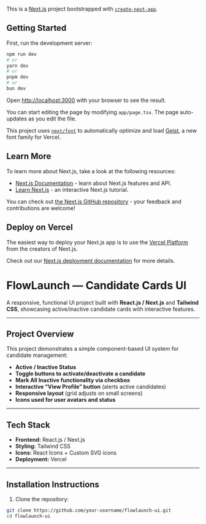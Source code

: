 This is a [Next.js](https://nextjs.org) project bootstrapped with [`create-next-app`](https://nextjs.org/docs/app/api-reference/cli/create-next-app).

## Getting Started

First, run the development server:

```bash
npm run dev
# or
yarn dev
# or
pnpm dev
# or
bun dev
```

Open [http://localhost:3000](http://localhost:3000) with your browser to see the result.

You can start editing the page by modifying `app/page.tsx`. The page auto-updates as you edit the file.

This project uses [`next/font`](https://nextjs.org/docs/app/building-your-application/optimizing/fonts) to automatically optimize and load [Geist](https://vercel.com/font), a new font family for Vercel.

## Learn More

To learn more about Next.js, take a look at the following resources:

- [Next.js Documentation](https://nextjs.org/docs) - learn about Next.js features and API.
- [Learn Next.js](https://nextjs.org/learn) - an interactive Next.js tutorial.

You can check out [the Next.js GitHub repository](https://github.com/vercel/next.js) - your feedback and contributions are welcome!

## Deploy on Vercel

The easiest way to deploy your Next.js app is to use the [Vercel Platform](https://vercel.com/new?utm_medium=default-template&filter=next.js&utm_source=create-next-app&utm_campaign=create-next-app-readme) from the creators of Next.js.

Check out our [Next.js deployment documentation](https://nextjs.org/docs/app/building-your-application/deploying) for more details.

# FlowLaunch — Candidate Cards UI

A responsive, functional UI project built with **React.js / Next.js** and **Tailwind CSS**, showcasing active/inactive candidate cards with interactive features.

---

## **Project Overview**

This project demonstrates a simple component-based UI system for candidate management:

- **Active / Inactive Status**  
- **Toggle buttons to activate/deactivate a candidate**  
- **Mark All Inactive functionality via checkbox**  
- **Interactive “View Profile” button** (alerts active candidates)  
- **Responsive layout** (grid adjusts on small screens)  
- **Icons used for user avatars and status**

---

## **Tech Stack**

- **Frontend:** React.js / Next.js  
- **Styling:** Tailwind CSS  
- **Icons:** React Icons + Custom SVG icons  
- **Deployment:** Vercel  

---

## **Installation Instructions**

1. Clone the repository:

```bash
git clone https://github.com/your-username/flowlaunch-ui.git
cd flowlaunch-ui



